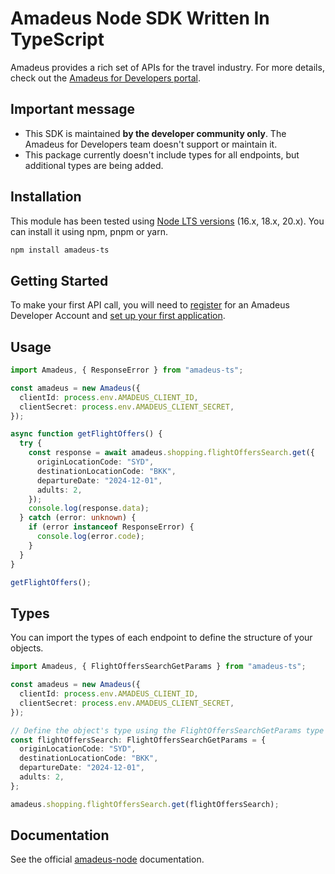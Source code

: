 # Amadeus Node SDK Written In TypeScript

Amadeus provides a rich set of APIs for the travel industry. For more details, check out the [Amadeus for Developers portal](https://developers.amadeus.com).

## Important message

- This SDK is maintained **by the developer community only**. The Amadeus for Developers team doesn't support or maintain it.
- This package currently doesn't include types for all endpoints, but additional types are being added.

## Installation

This module has been tested using [Node LTS versions](https://nodejs.org/en/about/releases/) (16.x, 18.x, 20.x). You can install it using npm, pnpm or yarn.

```sh
npm install amadeus-ts
```

## Getting Started

To make your first API call, you will need to [register](https://developers.amadeus.com/register) for an Amadeus Developer Account and [set up your first application](https://developers.amadeus.com/my-apps).

## Usage

```ts
import Amadeus, { ResponseError } from "amadeus-ts";

const amadeus = new Amadeus({
  clientId: process.env.AMADEUS_CLIENT_ID,
  clientSecret: process.env.AMADEUS_CLIENT_SECRET,
});

async function getFlightOffers() {
  try {
    const response = await amadeus.shopping.flightOffersSearch.get({
      originLocationCode: "SYD",
      destinationLocationCode: "BKK",
      departureDate: "2024-12-01",
      adults: 2,
    });
    console.log(response.data);
  } catch (error: unknown) {
    if (error instanceof ResponseError) {
      console.log(error.code);
    }
  }
}

getFlightOffers();
```

## Types

You can import the types of each endpoint to define the structure of your objects.

```ts
import Amadeus, { FlightOffersSearchGetParams } from "amadeus-ts";

const amadeus = new Amadeus({
  clientId: process.env.AMADEUS_CLIENT_ID,
  clientSecret: process.env.AMADEUS_CLIENT_SECRET,
});

// Define the object's type using the FlightOffersSearchGetParams type
const flightOffersSearch: FlightOffersSearchGetParams = {
  originLocationCode: "SYD",
  destinationLocationCode: "BKK",
  departureDate: "2024-12-01",
  adults: 2,
};

amadeus.shopping.flightOffersSearch.get(flightOffersSearch);
```

## Documentation

See the official [amadeus-node](https://github.com/amadeus4dev/amadeus-node) documentation.
